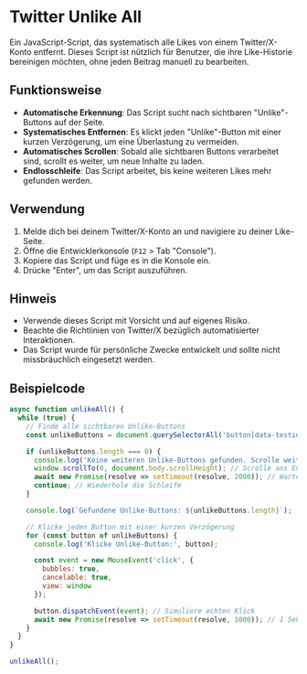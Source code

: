 # Twitter Unlike All

Ein JavaScript-Script, das systematisch alle Likes von einem Twitter/X-Konto entfernt. Dieses Script ist nützlich für Benutzer, die ihre Like-Historie bereinigen möchten, ohne jeden Beitrag manuell zu bearbeiten.

## Funktionsweise

- **Automatische Erkennung**: Das Script sucht nach sichtbaren "Unlike"-Buttons auf der Seite.
- **Systematisches Entfernen**: Es klickt jeden "Unlike"-Button mit einer kurzen Verzögerung, um eine Überlastung zu vermeiden.
- **Automatisches Scrollen**: Sobald alle sichtbaren Buttons verarbeitet sind, scrollt es weiter, um neue Inhalte zu laden.
- **Endlosschleife**: Das Script arbeitet, bis keine weiteren Likes mehr gefunden werden.

## Verwendung

1. Melde dich bei deinem Twitter/X-Konto an und navigiere zu deiner Like-Seite.
2. Öffne die Entwicklerkonsole (`F12` > Tab "Console").
3. Kopiere das Script und füge es in die Konsole ein.
4. Drücke "Enter", um das Script auszuführen.

## Hinweis

- Verwende dieses Script mit Vorsicht und auf eigenes Risiko.
- Beachte die Richtlinien von Twitter/X bezüglich automatisierter Interaktionen.
- Das Script wurde für persönliche Zwecke entwickelt und sollte nicht missbräuchlich eingesetzt werden.

## Beispielcode

```javascript
async function unlikeAll() {
  while (true) {
    // Finde alle sichtbaren Unlike-Buttons
    const unlikeButtons = document.querySelectorAll('button[data-testid="unlike"]');

    if (unlikeButtons.length === 0) {
      console.log('Keine weiteren Unlike-Buttons gefunden. Scrolle weiter...');
      window.scrollTo(0, document.body.scrollHeight); // Scrolle ans Ende der Seite
      await new Promise(resolve => setTimeout(resolve, 2000)); // Warte auf das Nachladen
      continue; // Wiederhole die Schleife
    }

    console.log(`Gefundene Unlike-Buttons: ${unlikeButtons.length}`);

    // Klicke jeden Button mit einer kurzen Verzögerung
    for (const button of unlikeButtons) {
      console.log('Klicke Unlike-Button:', button);

      const event = new MouseEvent('click', {
        bubbles: true,
        cancelable: true,
        view: window
      });

      button.dispatchEvent(event); // Simuliere echten Klick
      await new Promise(resolve => setTimeout(resolve, 1000)); // 1 Sekunde Pause pro Klick
    }
  }
}

unlikeAll();
